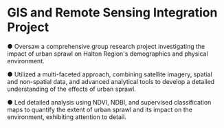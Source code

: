 # GIS and Remote Sensing Integration Project

● Oversaw a comprehensive group research project investigating the impact of urban sprawl on Halton Region's demographics and
physical environment.

● Utilized a multi-faceted approach, combining satellite imagery, spatial and non-spatial data, and advanced analytical tools to
develop a detailed understanding of the effects of urban sprawl.

● Led detailed analysis using NDVI, NDBI, and supervised classification maps to quantify the extent of urban sprawl and its impact
on the environment, exhibiting attention to detail.
